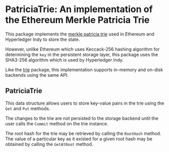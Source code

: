PatriciaTrie: An implementation of the Ethereum Merkle Patricia Trie
====================================================================

This package implements the [merkle patricia trie](https://github.com/ethereum/wiki/wiki/Patricia-Tree#modified-merkle-patricia-trie-specification-also-merkle-patricia-tree) used in Ethereum and Hyperledger Indy
to store the state.

However, unlike Ethereum which uses Keccack-256 hashing algorithm for determining the `key` in
the persistent storage layer, this package uses the SHA3-256 algorithm which is used by
Hyperledger Indy.

Like the [trie](../../byzcoin/trie/README.md) package, this implementation supports in-memory and
on-disk backends using the same API.


PatriciaTrie
------------

This data structure allows users to store key-value pairs in the trie using the
`Get` and `Put` methods.

The changes to the trie are not persisted to the storage backend until the
user calls the `Commit` method on the trie instance.

The root hash for the trie may be retrieved by calling the `RootHash` method.
The value of a particular key as it existed for a given root hash may be obtained
by calling the `GetAtRoot` method.
